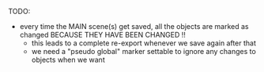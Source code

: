 TODO:
- every time the MAIN scene(s) get saved, all the objects are marked as changed BECAUSE THEY HAVE BEEN CHANGED !!
    - this leads to a complete re-export whenever we save again after that
    - we need a "pseudo global" marker settable to ignore any changes to objects when we want 